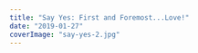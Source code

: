 ```yaml
---
title: "Say Yes: First and Foremost...Love!"
date: "2019-01-27"
coverImage: "say-yes-2.jpg"
---
```



